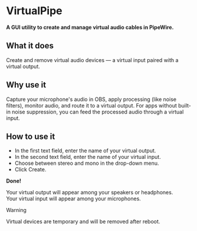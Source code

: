 # VirtualPipe
**A GUI utility to create and manage virtual audio cables in PipeWire.**

## What it does
Create and remove virtual audio devices — a virtual input paired with a virtual output.

## Why use it
Capture your microphone's audio in OBS, apply processing (like noise filters), monitor audio, and route it to a virtual output.
For apps without built-in noise suppression, you can feed the processed audio through a virtual input.

## How to use it
* In the first text field, enter the name of your virtual output.
* In the second text field, enter the name of your virtual input.
* Choose between stereo and mono in the drop-down menu.
* Click Create.  
  
**Done!**

Your virtual output will appear among your speakers or headphones.  
Your virtual input will appear among your microphones.  

> [!WARNING]
> Virtual devices are temporary and will be removed after reboot.
